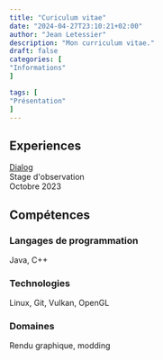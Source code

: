 ```yaml
---
title: "Curiculum vitae"
date: "2024-04-27T23:10:21+02:00"
author: "Jean Letessier"
description: "Mon curriculum vitae."
draft: false
categories: [
"Informations"
]

tags: [
"Présentation"
]
---
```


## Experiences

[Dialog](https://www.dialog.fr/)  
Stage d'observation  
Octobre 2023

## Compétences

### Langages de programmation
Java, C++

### Technologies
Linux, Git, Vulkan, OpenGL

### Domaines
Rendu graphique, modding
